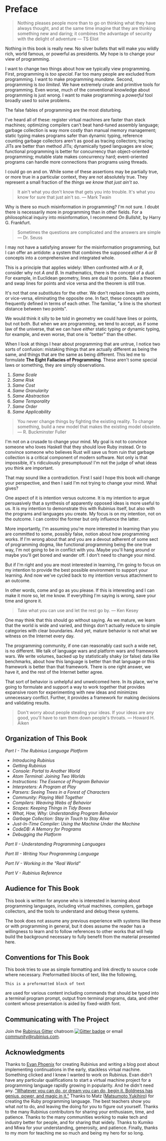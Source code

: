 # Preface

> Nothing pleases people more than to go on thinking what they have always thought, and at the same time imagine that they are thinking something new and daring; it combines the advantage of security with the delight of adventure &mdash; TS Eliot

Nothing in this book is really new. No silver bullets that will make you wildly rich, world famous, or powerful as presidents. My hope is to change your view of programming.

I want to change two things about how we typically view programming. First, programming is *too special*. Far too many people are excluded from programming. I want to make programming *mundane*. Second, programming is *too limited*. We have extremely crude and primitive tools for programming. Even worse, much of the conventional knowledge about programming is just wrong. I want to make programming a *powerful* tool broadly used to solve problems.

The false fables of programming are the most disturbing.

I've heard all of these: register virtual machines are faster than stack machines; optimizing compilers can't beat hand-tuned assembly language; garbage collection is way more costly than manual memory management; static typing makes programs safer than dynamic typing, reference counting garbage collectors aren't as good as tracing collectors; tracing JITs are better than method JITs; dynamically typed languages are slow; functional programming is better for concurrency than object-oriented programming; mutable state makes concurrency hard; event-oriented programs can handle more connections than programs using threads.

I could go on and on. While some of these assertions may be partially true, or more true in a particular context, they are not absolutely true. They represent a small fraction of the *things we know that just ain't so*.

> It ain't what you don't know that gets you into trouble. It's what you know for sure that just ain't so. &mdash; Mark Twain

Why is there so much misinformation in programming? I'm not sure. I doubt there is necessarily more in programming than in other fields. For a philosophical inquiry into misinformation, I recommend *On Bullshit*, by Harry G. Frankfurt.

> Sometimes the questions are complicated and the answers are simple &mdash; Dr. Seuss

I may not have a satisfying answer for the misinformation programming, but I can offer an antidote: a system that combines the supposed *either A or B* concepts into a comprehensive and integrated whole.

This is a principle that applies widely: When confronted with *A or B*, consider why not *A and B*. In mathematics, there is the concept of a *dual*. For example, in Euclidean geometry, lines are dual to points. Take a theorem and swap lines for points and vice versa and the theorem is still true.

It's not that one *substitutes* for the other. We don't replace lines with points, or vice-versa, eliminating the opposite one. In fact, these concepts are frequently defined in terms of each other. The familiar, "a line is the shortest distance between two points".

We would think it silly to be told in geometry we could have lines or points, but not both. But when we are programming, we tend to accept, as if some law of the universe, that we can have *either* static typing *or* dynamic typing, for example, and even worse, that one is "better" than the other.

When I look at things I hear about programming that are untrue, I notice two sorts of confusion: mistaking things that are actually different as being the same, and things that are the same as being different. This led me to formulate **The Eight Fallacies of Programming**. These aren't some special laws or something, they are simply observations.

1. *Same Scale*
2. *Same Risk*
3. *Same Cost*
4. *Same Granularity*
5. *Same Abstraction*
6. *Same Temporality*
7. *Same Order*
8. *Same Applicability*

> You never change things by fighting the existing reality. To change something, build a new model that makes the existing model obsolete. &mdash; R. Buckminster Fuller

I'm not on a crusade to change your mind. My goal is not to convince someone who loves Haskell that they should love Ruby instead. Or to convince someone who believes Rust will save us from ruin that garbage collection is a critical component of modern software. Not only is that impossible, it's ridiculously presumptuous! I'm not the judge of what ideas you think are important.

That may sound like a contradiction. First I said I hope this book will change your perspective, and then I said I'm not trying to change your mind. What gives?

One aspect of it is intention versus outcome. It is my intention to argue persuasively that a synthesis of apparently opposed ideas is more useful to us. It is my intention to demonstrate this with Rubinius itself, but also with the programs and languages you create. My focus is on my intention, not on the outcome. I can control the former but only influence the latter.

More importantly, I'm assuming you're more interested in learning than you are committed to some, possibly false, notion about how programming works. If I'm wrong about that and you are a devout adherent of some sect of programming dogma, like functional programming being the one true way, I'm not going to be in conflict with you. Maybe you'll hang around or maybe you'll get bored and wander off. I don't need to change your mind.

But if I'm right and you are most interested in learning, I'm going to focus on my intention to provide the best possible environment to support your learning. And now we've cycled back to my intention versus attachment to an outcome.

In other words, come and go as you please. If this is interesting and I can make it more so, let me know. If everything I'm saying is wrong, save your time and ignore it.

> Take what you can use and let the rest go by. &mdash; Ken Kesey

One may think that this should go without saying. As we mature, we learn that the world is wide and varied, and things don't actually reduce to simple categories with clear boundaries. And yet, mature behavior is not what we witness on the Internet every day.

The programming community, if one can reasonably cast such a wide net, is no different. We talk of language wars and platform wars and framework wars. We write volumes, backed up by statistically shaky (or false) data like benchmarks, about how this language is better than that language or this framework is better than that framework. There is one right answer, we have it, and the rest of the Internet better agree.

That sort of behavior is unhelpful and unwelcomed here. In its place, we're going to formulate and support a way to work together that provides expansive room for experimenting with new ideas and minimizes unnecessary conflict. Further, it provides a framework for making decisions and validating results.

> Don't worry about people stealing your ideas. If your ideas are any good, you'll have to ram them down people's throats. &mdash; Howard H. Aiken


## Organization of This Book

*Part I - The Rubinius Language Platform*

* *Introducing Rubinius*
* *Getting Rubinius*
* *Console: Portal to Another World*
* *Atom Terminal: Joining Two Worlds*
* *Instructions: The Essence of Program Behavior*
* *Interpreters: A Program at Play*
* *Parsers: Seeing Trees in a Forest of Characters*
* *Community: Playing Well Together*
* *Compilers: Weaving Webs of Behavior*
* *Scopes: Keeping Things in Tidy Boxes*
* *What, How, Why: Understanding Program Behavior*
* *Garbage Collection: Stay in Touch to Stay Alive*
* *Just-In-Time Compiler: Using the Machine Under the Machine*
* *CodeDB: A Memory for Programs*
* *Debugging the Platform*

*Part II - Understanding Programming Languages*

*Part III - Writing Your Programming Language*

*Part IV - Working in the "Real World"*

*Part V - Rubinius Reference*


## Audience for This Book

This book is written for anyone who is interested in learning about programming languages, including virtual machines, compilers, garbage collectors, and the tools to understand and debug these systems.

The book does not assume any previous experience with systems like these or with programming in general, but it does assume the reader has a willingness to learn and to follow references to other works that will help build the background necessary to fully benefit from the material presented here.

## Conventions for This Book

This book tries to use as simple formatting and link directly to source code where necessary. Preformatted blocks of text, like the following,

```
This is a preformatted block of text
```

are used for various content including commands that should be typed into a terminal program prompt, output from terminal programs, data, and other content whose presentation is aided by fixed-width font.

## Communicating with The Project

Join the [Rubinius Gitter](https://gitter.im/rubinius/rubinius) chatroom [![Gitter badge](https://badges.gitter.im/Join%20Chat.svg)](https://gitter.im/rubinius/rubinius-book?utm_source=badge&utm_medium=badge&utm_campaign=pr-badge) or email <community@rubinius.com>.


## Acknowledgments

Thanks to [Evan Phoenix](https://twitter.com/evanphx) for creating Rubinius and writing a blog post about implementing continuations in the early, stackless virtual machine. Something clicked and I knew I wanted to work on Rubinius. Evan didn't have any particular qualifications to start a virtual machine project for a programming language rapidly growing in popularity. And he didn't need any. ["Whatever you can do, or dream you can do, begin it. Boldness has genius, power, and magic in it."](http://www.goethesociety.org/pages/quotescom.html) Thanks to Matz ([Matsumoto Yukihiro](https://en.wikipedia.org/wiki/Yukihiro_Matsumoto)) for creating the Ruby programming language. The best teachers show you what *not* to do, and leaving the doing for you to figure out yourself. Thanks to the many Rubinius contributors for sharing your enthusiasm, time, and patience. Thanks to the many communities working to make tech and industry better for people, and for sharing that widely. Thanks to Kumiko and Miwa for your understanding, generosity, and patience. Finally, thanks to my mom for teaching me so much and being my hero for so long.
